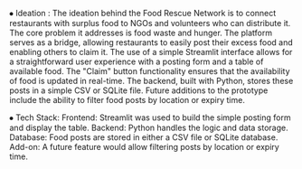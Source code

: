 ⦁	Ideation :
The ideation behind the Food Rescue Network is to connect restaurants with surplus food to NGOs and volunteers who can distribute it. The core problem it addresses is food waste and hunger. The platform serves as a bridge, allowing restaurants to easily post their excess food and enabling others to claim it. The use of a simple Streamlit interface allows for a straightforward user experience with a posting form and a table of available food. The "Claim" button functionality ensures that the availability of food is updated in real-time. The backend, built with Python, stores these posts in a simple CSV or SQLite file. Future additions to the prototype include the ability to filter food posts by location or expiry time.

⦁	Tech Stack:
	Frontend: Streamlit was used to build the simple posting form and display the table.
	Backend: Python handles the logic and data storage.
	Database: Food posts are stored in either a CSV file or SQLite database.
	Add-on: A future feature would allow filtering posts by location or expiry time.
